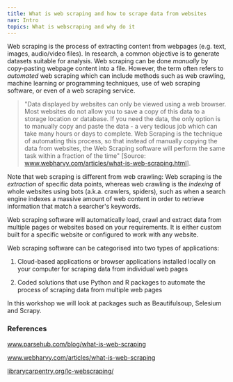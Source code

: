 ```yaml
---
title: What is web scraping and how to scrape data from websites
nav: Intro
topics: What is webscraping and why do it   
---
```


Web scraping is the process of extracting content from webpages (e.g. text, images, audio/video files). In research, a common objective is to generate datasets suitable for analysis. 
Web scraping can be done *manually* by copy-pasting webpage content into a file. However, the term often refers to *automated* web scraping which can include methods such as web crawling, machine learning or programming techniques, use of web scraping software, or even of a web scraping service. 

> "Data displayed by websites can only be viewed using a web browser. Most websites do not allow you to save a copy of this data 
to a storage location or database. If you need the data, the only option is to manually copy and paste the data
\- a very tedious job which can take many hours or days to complete. Web Scraping is the technique of automating this process,
so that instead of manually copying the data from websites, the Web Scraping software will perform the same 
task within a fraction of the time" 
[Source: 
<a href='https://www.webharvy.com/articles/what-is-web-scraping.html' target="_blank">www.webharvy.com/articles/what-is-web-scraping.html</a>].

Note that web scraping is different from web crawling: Web scraping is the *extraction* of specific data points, whereas web crawling is the *indexing* of whole websites using bots (a.k.a. crawlers, spiders), such as when a search engine indexes a massive amount of web content in order to retrieve information that match a searcher's keywords.

Web scraping software will automatically load, crawl and extract data from multiple pages or websites based on your requirements. It is either custom built for a specific website or configured to work with any website.

Web scraping software can be categorised into two types of applications:

1. Cloud-based applications or browser applications installed locally on your computer for scraping data from individual web pages

2. Coded solutions that use Python and R packages to automate the process of scraping data from multiple web pages  
  
In this workshop we will look at packages such as Beautifulsoup, Selesium and Scrapy.


### References

<a href='https://www.parsehub.com/blog/what-is-web-scraping/' target="_blank">www.parsehub.com/blog/what-is-web-scraping</a>

<a href='https://www.webharvy.com/articles/what-is-web-scraping.html' target="_blank">www.webharvy.com/articles/what-is-web-scraping</a>

<a href='https://librarycarpentry.org/lc-webscraping/' target="_blank">librarycarpentry.org/lc-webscraping/</a>
